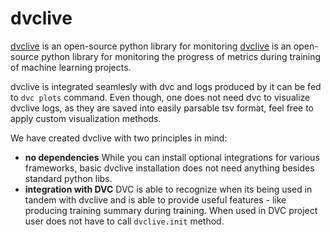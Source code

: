 # dvclive

[dvclive](https://cml.dev) is an open-source python library for monitoring
[dvclive](https://cml.dev) is an open-source python library for monitoring the
progress of metrics during training of machine learning projects.

dvclive is integrated seamlesly with dvc and logs produced by it can be fed to
`dvc plots` command. Even though, one does not need dvc to visualize dvclive
logs, as they are saved into easily parsable tsv format, feel free to apply
custom visualization methods.

We have created dvclive with two principles in mind:

- **no dependencies** While you can install optional integrations for various
  frameworks, basic dvclive installation does not need anything besides standard
  python libs.
- **integration with DVC** DVC is able to recognize when its being used in
  tandem with dvclive and is able to provide useful features - like producing
  training summary during training. When used in DVC project user does not have
  to call `dvclive.init` method.
